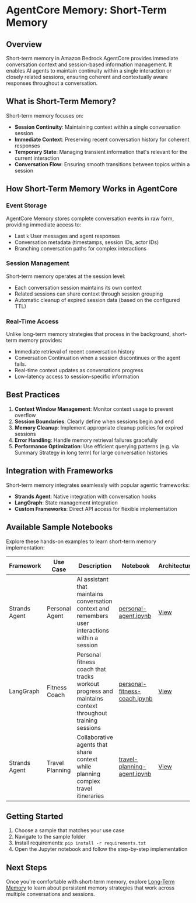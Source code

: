 # AgentCore Memory: Short-Term Memory

## Overview

Short-term memory in Amazon Bedrock AgentCore provides immediate conversation context and session-based information management. It enables AI agents to maintain continuity within a single interaction or closely related sessions, ensuring coherent and contextually aware responses throughout a conversation.

## What is Short-Term Memory?

Short-term memory focuses on:

- **Session Continuity**: Maintaining context within a single conversation session
- **Immediate Context**: Preserving recent conversation history for coherent responses
- **Temporary State**: Managing transient information that's relevant for the current interaction
- **Conversation Flow**: Ensuring smooth transitions between topics within a session

## How Short-Term Memory Works in AgentCore

### Event Storage

AgentCore Memory stores complete conversation events in raw form, providing immediate access to:

- Last `k` User messages and agent responses
- Conversation metadata (timestamps, session IDs, actor IDs)
- Branching conversation paths for complex interactions

### Session Management

Short-term memory operates at the session level:

- Each conversation session maintains its own context
- Related sessions can share context through session grouping
- Automatic cleanup of expired session data (based on the configured TTL)

### Real-Time Access

Unlike long-term memory strategies that process in the background, short-term memory provides:

- Immediate retrieval of recent conversation history
- Conversation Continuation when a session discontinues or the agent fails.
- Real-time context updates as conversations progress
- Low-latency access to session-specific information

## Best Practices

1. **Context Window Management**: Monitor context usage to prevent overflow
2. **Session Boundaries**: Clearly define when sessions begin and end
3. **Memory Cleanup**: Implement appropriate cleanup policies for expired sessions
4. **Error Handling**: Handle memory retrieval failures gracefully
5. **Performance Optimization**: Use efficient querying patterns (e.g. via Summary Strategy in long term) for large conversation histories

## Integration with Frameworks

Short-term memory integrates seamlessly with popular agentic frameworks:

- **Strands Agent**: Native integration with conversation hooks
- **LangGraph**: State management integration
- **Custom Frameworks**: Direct API access for flexible implementation

## Available Sample Notebooks

Explore these hands-on examples to learn short-term memory implementation:

| Framework     | Use Case        | Description                                                                                            | Notebook                                                                                            | Architecture                                                    |
| ------------- | --------------- | ------------------------------------------------------------------------------------------------------ | --------------------------------------------------------------------------------------------------- | --------------------------------------------------------------- |
| Strands Agent | Personal Agent  | AI assistant that maintains conversation context and remembers user interactions within a session      | [personal-agent.ipynb](./01-single-agent/with-strands-agent/personal-agent.ipynb)                   | [View](./01-single-agent/with-strands-agent/architecture.png)   |
| LangGraph     | Fitness Coach   | Personal fitness coach that tracks workout progress and maintains context throughout training sessions | [personal-fitness-coach.ipynb](./01-single-agent/with-langgraph-agent/personal-fitness-coach.ipynb) | [View](./01-single-agent/with-langgraph-agent/architecture.png) |
| Strands Agent | Travel Planning | Collaborative agents that share context while planning complex travel itineraries                      | [travel-planning-agent.ipynb](./02-multi-agent/with-strands-agent/travel-planning-agent.ipynb)      | [View](./02-multi-agent/with-strands-agent/architecture.png)    |

## Getting Started

1. Choose a sample that matches your use case
2. Navigate to the sample folder
3. Install requirements: `pip install -r requirements.txt`
4. Open the Jupyter notebook and follow the step-by-step implementation

## Next Steps

Once you're comfortable with short-term memory, explore [Long-Term Memory](../02-long-term-memory/) to learn about persistent memory strategies that work across multiple conversations and sessions.
